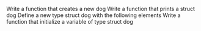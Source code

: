 Write a function that creates a new dog
Write a function that prints a struct dog
Define a new type struct dog with the following elements
Write a function that initialize a variable of type struct dog

